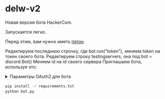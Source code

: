 # delw-v2
Новая версия бота HackerCom.


Запускается легко.

Перед этим, вам нужно иметь [пятон](https://www.python.org/downloads/)

Редактируем последнюю строчку, где bot.run("token"), меняем token на токен своего бота.
Редактируем строку testingservers, она под bot = discord.Bot()
Меняем id на id своего сервера
Приглашаем бота, используя это:

<details>
  <summary>Параметры OAuth2 для бота</summary>
  <img alt="Параметры" src="images/oauth2.png"/>
</details>

```cmd
pip install -r requirements.txt
python bot.py
```
